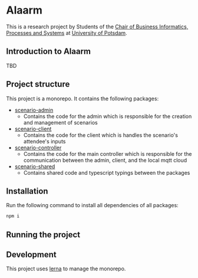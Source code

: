 # Alaarm

This is a research project by Students of the [Chair of Business Informatics, Processes and Systems](https://lswi.de/)
 at [University of Potsdam](https://uni-potsdam.de). 

## Introduction to Alaarm

TBD

## Project structure

This project is a monorepo. It contains the following packages:
- [scenario-admin](./packages/scenario-admin/README.md)
  - Contains the code for the admin which is responsible for the creation and management of scenarios
- [scenario-client](./packages/scenario-client/README.md)
  - Contains the code for the client which is handles the scenario's attendee's inputs 
- [scenario-controller](./packages/scenario-controller/README.md)
  - Contains the code for the main controller which is responsible for the communication between the admin, client, and the local mqtt cloud 
- [scenario-shared](./packages/scenario-shared/README.md)
  - Contains shared code and typescript typings between the packages 

## Installation 

Run the following command to install all dependencies of all packages:
```bash
npm i
```

## Running the project

## Development
This project uses [lerna](https://lerna.js.org/) to manage the monorepo.
